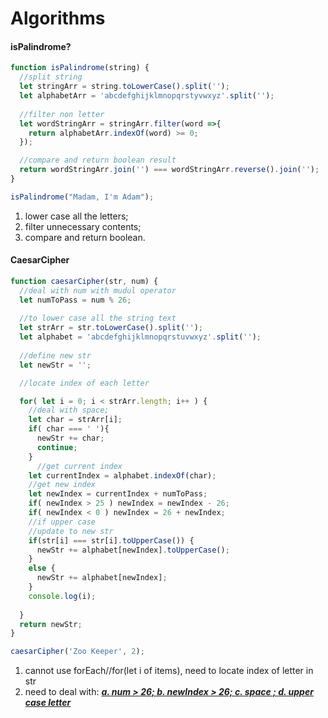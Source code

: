 # Algorithms

#### isPalindrome?

```javascript
function isPalindrome(string) {
  //split string 
  let stringArr = string.toLowerCase().split('');
  let alphabetArr = 'abcdefghijklmnopqrstyvwxyz'.split('');
  
  //filter non letter
  let wordStringArr = stringArr.filter(word =>{
    return alphabetArr.indexOf(word) >= 0; 
  });

  //compare and return boolean result
  return wordStringArr.join('') === wordStringArr.reverse().join('');
}

isPalindrome("Madam, I'm Adam");
```

1. lower case all the letters;
2. filter unnecessary contents;
3. compare and return boolean.

#### CaesarCipher

```javascript
function caesarCipher(str, num) {
  //deal with num with mudul operator
  let numToPass = num % 26;
  
  //to lower case all the string text
  let strArr = str.toLowerCase().split('');
  let alphabet = 'abcdefghijklmnopqrstuvwxyz'.split('');
  
  //define new str
  let newStr = '';

  //locate index of each letter

  for( let i = 0; i < strArr.length; i++ ) {
    //deal with space;
    let char = strArr[i];
    if( char === ' '){
      newStr += char;
      continue;
    }
      //get current index
    let currentIndex = alphabet.indexOf(char);
    //get new index
    let newIndex = currentIndex + numToPass;
    if( newIndex > 25 ) newIndex = newIndex - 26;
    if( newIndex < 0 ) newIndex = 26 + newIndex;
    //if upper case
    //update to new str
    if(str[i] === str[i].toUpperCase()) {
      newStr += alphabet[newIndex].toUpperCase();
    }
    else {
      newStr += alphabet[newIndex];
    }
    console.log(i);
    
  }
  return newStr; 
}

caesarCipher('Zoo Keeper', 2);
```

1. cannot use forEach//for(let i of items), need to locate index of letter in str
2. need to deal with:  [***a. num > 26; b. newIndex > 26; c. space ; d. upper case letter***]()

